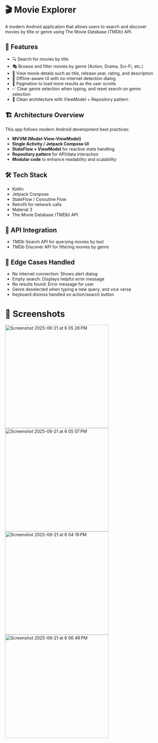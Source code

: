 # 🎬 Movie Explorer

A modern Android application that allows users to search and discover movies by title or genre using The Movie Database (TMDb) API.

## 📱 Features

- 🔍 Search for movies by title
- 🎭 Browse and filter movies by genre (Action, Drama, Sci-Fi, etc.)
- 📄 View movie details such as title, release year, rating, and description
- 📶 Offline-aware UI with no-internet detection dialog
- 🔄 Pagination to load more results as the user scrolls
- ✅ Clear genre selection when typing, and reset search on genre selection
- 🧠 Clean architecture with ViewModel + Repository pattern

## 🏗️ Architecture Overview
This app follows modern Android development best practices:

- **MVVM (Model-View-ViewModel)**
- **Single Activity / Jetpack Compose UI**
- **StateFlow + ViewModel** for reactive state handling
- **Repository pattern** for API/data interaction
- **Modular code** to enhance readability and scalability

## 🛠️ Tech Stack

- Kotlin
- Jetpack Compose
- StateFlow / Coroutine Flow
- Retrofit for network calls
- Material 3
- The Movie Database (TMDb) API

## 🔌 API Integration

- TMDb Search API for querying movies by text
- TMDb Discover API for filtering movies by genre

## 🧪 Edge Cases Handled

- No internet connection: Shows alert dialog
- Empty search: Displays helpful error message
- No results found: Error message for user
- Genre deselected when typing a new query, and vice versa
- Keyboard dismiss handled on action/search button

# 📸 Screenshots
<img width="341" alt="Screenshot 2025-06-21 at 6 05 26 PM" src="https://github.com/user-attachments/assets/c2f5e42d-963b-4162-98d9-7ce521a474ca" />
<img width="341" alt="Screenshot 2025-06-21 at 6 05 07 PM" src="https://github.com/user-attachments/assets/77cb4590-2cb8-4a37-972c-7811336a75c0" />
<img width="341" alt="Screenshot 2025-06-21 at 6 04 19 PM" src="https://github.com/user-attachments/assets/eb84b6bc-d720-4549-bad8-ab69c49f387b" />
<img width="341" alt="Screenshot 2025-06-21 at 6 06 49 PM" src="https://github.com/user-attachments/assets/140110a0-16a9-4e10-beb7-76418c056202" />



